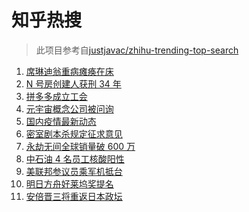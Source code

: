 # 知乎热搜

> 此项目参考自[justjavac/zhihu-trending-top-search](https://github.com/justjavac/zhihu-trending-top-search/blob/main/utils.ts)

<!-- BEGIN -->
  <!-- 最后更新时间:Thu Nov 11 2021 17:17:32 GMT+0000 (Coordinated Universal Time) -->
  1. [席琳迪翁重病瘫痪在床](https://www.zhihu.com/search?q=席琳迪翁)
1. [N 号房创建人获刑 34 年](https://www.zhihu.com/search?q=n号房)
1. [拼多多成立工会](https://www.zhihu.com/search?q=拼多多)
1. [元宇宙概念公司被问询](https://www.zhihu.com/search?q=元宇宙)
1. [国内疫情最新动态](https://www.zhihu.com/search?q=疫情)
1. [密室剧本杀规定征求意见](https://www.zhihu.com/search?q=剧本杀)
1. [永劫无间全球销量破 600 万](https://www.zhihu.com/search?q=永劫无间)
1. [中石油 4 名员工核酸阳性](https://www.zhihu.com/search?q=北京疫情)
1. [美联邦参议员乘军机抵台](https://www.zhihu.com/search?q=美联邦参议员抵台)
1. [明日方舟好莱坞奖提名](https://www.zhihu.com/search?q=明日方舟)
1. [安倍晋三将重返日本政坛](https://www.zhihu.com/search?q=安倍晋三)
  <!-- END -->